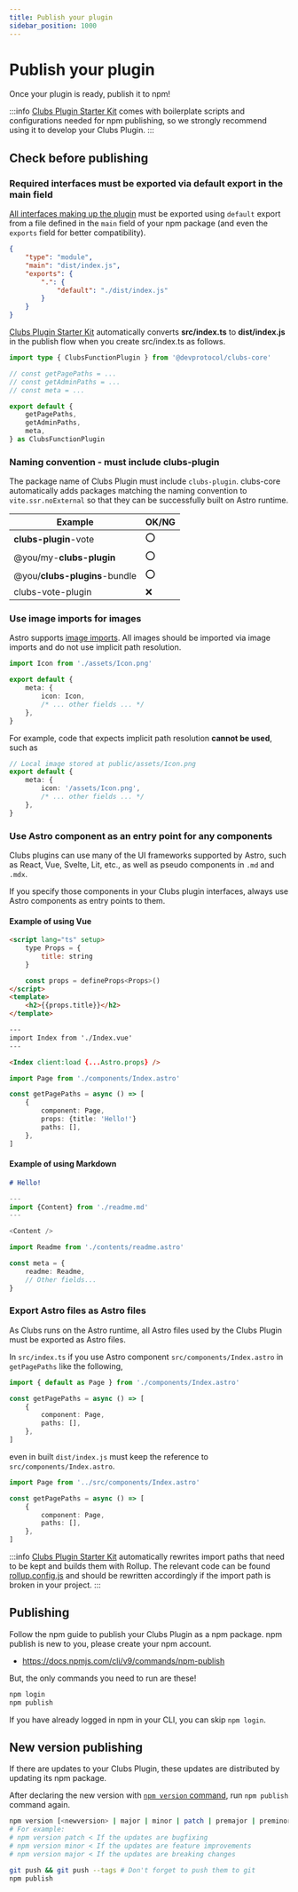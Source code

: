 ```yaml
---
title: Publish your plugin
sidebar_position: 1000
---
```


# Publish your plugin

Once your plugin is ready, publish it to npm!

:::info
[Clubs Plugin Starter Kit](https://github.com/dev-protocol/clubs-plugin-starter-kit) comes with boilerplate scripts and configurations needed for npm publishing, so we strongly recommend using it to develop your Clubs Plugin.
:::

## Check before publishing

### Required interfaces must be exported via default export in the main field

[All interfaces making up the plugin](../guides/plugin.md#interfaces) must be exported using `default` export from a file defined in the `main` field of your npm package (and even the `exports` field for better compatibility).

```json title="package.json"
{
	"type": "module",
	"main": "dist/index.js",
	"exports": {
		".": {
			"default": "./dist/index.js"
		}
	}
}
```

[Clubs Plugin Starter Kit](https://github.com/dev-protocol/clubs-plugin-starter-kit) automatically converts **src/index.ts** to **dist/index.js** in the publish flow when you create src/index.ts as follows.

```ts title="src/index.ts - The source of dist/index.js"
import type { ClubsFunctionPlugin } from '@devprotocol/clubs-core'

// const getPagePaths = ...
// const getAdminPaths = ...
// const meta = ...

export default {
	getPagePaths,
	getAdminPaths,
	meta,
} as ClubsFunctionPlugin
```

### Naming convention - must include clubs-plugin

The package name of Clubs Plugin must include `clubs-plugin`. clubs-core automatically adds packages matching the naming convention to `vite.ssr.noExternal` so that they can be successfully built on Astro runtime.

| Example                       | OK/NG |
| ----------------------------- | ----- |
| **clubs-plugin**-vote         | ⭕    |
| @you/my-**clubs-plugin**      | ⭕    |
| @you/**clubs-plugins**-bundle | ⭕    |
| clubs-vote-plugin             | ❌    |

### Use image imports for images

Astro supports [image imports](https://docs.astro.build/en/guides/images/). All images should be imported via image imports and do not use implicit path resolution.

```ts title="src/index.ts"
import Icon from './assets/Icon.png'

export default {
	meta: {
		icon: Icon,
		/* ... other fields ... */
	},
}
```

For example, code that expects implicit path resolution **cannot be used**, such as

```ts title="src/index.ts"
// Local image stored at public/assets/Icon.png
export default {
	meta: {
		icon: '/assets/Icon.png',
		/* ... other fields ... */
	},
}
```

### Use Astro component as an entry point for any components

Clubs plugins can use many of the UI frameworks supported by Astro, such as React, Vue, Svelte, Lit, etc., as well as pseudo components in `.md` and `.mdx`.

If you specify those components in your Clubs plugin interfaces, always use Astro components as entry points to them.

#### Example of using Vue

```html title="src/components/Index.vue"
<script lang="ts" setup>
	type Props = {
		title: string
	}

	const props = defineProps<Props>()
</script>
<template>
	<h2>{{props.title}}</h2>
</template>
```

```html title="src/components/Index.astro"
---
import Index from './Index.vue'
---

<Index client:load {...Astro.props} />
```

```ts title="src/index.ts"
import Page from './components/Index.astro'

const getPagePaths = async () => [
	{
		component: Page,
		props: {title: 'Hello!'}
		paths: [],
	},
]
```

#### Example of using Markdown

```md title="src/contents/readme.md"
# Hello!
```

```ts title="src/contents/readme.astro"
---
import {Content} from './readme.md'
---

<Content />
```

```ts title="src/index.ts"
import Readme from './contents/readme.astro'

const meta = {
	readme: Readme,
	// Other fields...
}
```

### Export Astro files as Astro files

As Clubs runs on the Astro runtime, all Astro files used by the Clubs Plugin must be exported as Astro files.

In `src/index.ts` if you use Astro component `src/components/Index.astro` in `getPagePaths` like the following,

```ts title="src/index.ts"
import { default as Page } from './components/Index.astro'

const getPagePaths = async () => [
	{
		component: Page,
		paths: [],
	},
]
```

even in built `dist/index.js` must keep the reference to `src/components/Index.astro`.

```ts title="dist/index.js"
import Page from '../src/components/Index.astro'

const getPagePaths = async () => [
	{
		component: Page,
		paths: [],
	},
]
```

:::info
[Clubs Plugin Starter Kit](https://github.com/dev-protocol/clubs-plugin-starter-kit) automatically rewrites import paths that need to be kept and builds them with Rollup. The relevant code can be found [rollup.config.js](https://github.com/dev-protocol/clubs-plugin-starter-kit/blob/main/rollup.config.js) and should be rewritten accordingly if the import path is broken in your project.
:::

## Publishing

Follow the npm guide to publish your Clubs Plugin as a npm package. npm publish is new to you, please create your npm account.

- https://docs.npmjs.com/cli/v9/commands/npm-publish

But, the only commands you need to run are these!

```bash
npm login
npm publish
```

If you have already logged in npm in your CLI, you can skip `npm login`.

## New version publishing

If there are updates to your Clubs Plugin, these updates are distributed by updating its npm package.

After declaring the new version with [`npm version` command](https://docs.npmjs.com/cli/v9/commands/npm-version), run `npm publish` command again.

```bash
npm version [<newversion> | major | minor | patch | premajor | preminor | prepatch | prerelease | from-git]
# For example:
# npm version patch < If the updates are bugfixing
# npm version minor < If the updates are feature improvements
# npm version major < If the updates are breaking changes

git push && git push --tags # Don't forget to push them to git
npm publish
```
